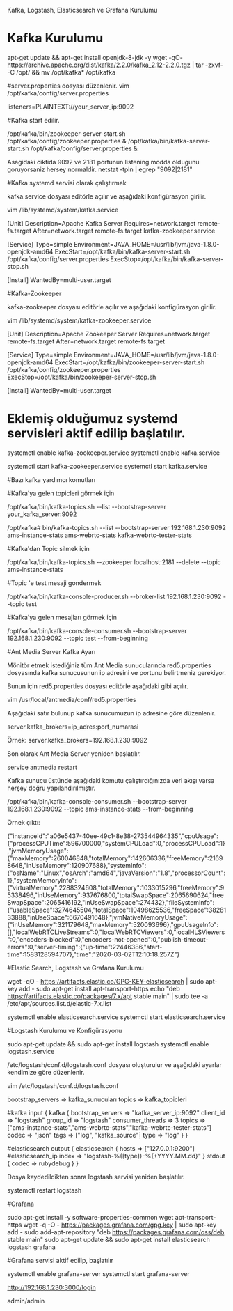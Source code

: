 Kafka, Logstash, Elasticsearch ve Grafana Kurulumu

# Kafka Kurulumu

apt-get update && apt-get install openjdk-8-jdk -y
wget -qO- https://archive.apache.org/dist/kafka/2.2.0/kafka_2.12-2.2.0.tgz | tar -zxvf- -C /opt/ && mv /opt/kafka* /opt/kafka

#server.properties dosyası düzenlenir.
vim /opt/kafka/config/server.properties

listeners=PLAINTEXT://your_server_ip:9092

#Kafka start edilir.

/opt/kafka/bin/zookeeper-server-start.sh /opt/kafka/config/zookeeper.properties &
/opt/kafka/bin/kafka-server-start.sh /opt/kafka/config/server.properties &

Asagidaki ciktida 9092 ve 2181 portunun listening modda oldugunu goruyorsaniz hersey normaldir.
netstat -tpln | egrep "9092|2181"

#Kafka systemd servisi olarak çalıştırmak

kafka.service dosyası editörle açılır ve aşağıdaki konfigürasyon girilir.

vim /lib/systemd/system/kafka.service 

[Unit]
Description=Apache Kafka Server
Requires=network.target remote-fs.target
After=network.target remote-fs.target kafka-zookeeper.service

[Service]
Type=simple
Environment=JAVA_HOME=/usr/lib/jvm/java-1.8.0-openjdk-amd64
ExecStart=/opt/kafka/bin/kafka-server-start.sh /opt/kafka/config/server.properties
ExecStop=/opt/kafka/bin/kafka-server-stop.sh

[Install]
WantedBy=multi-user.target

#Kafka-Zookeeper

kafka-zookeeper dosyası editörle açılır ve aşağıdaki konfigürasyon girilir.


vim /lib/systemd/system/kafka-zookeeper.service 

[Unit]
Description=Apache Zookeeper Server
Requires=network.target remote-fs.target
After=network.target remote-fs.target

[Service]
Type=simple
Environment=JAVA_HOME=/usr/lib/jvm/java-1.8.0-openjdk-amd64
ExecStart=/opt/kafka/bin/zookeeper-server-start.sh /opt/kafka/config/zookeeper.properties
ExecStop=/opt/kafka/bin/zookeeper-server-stop.sh

[Install]
WantedBy=multi-user.target

# Eklemiş olduğumuz systemd servisleri aktif edilip başlatılır.

systemctl enable kafka-zookeeper.service
systemctl enable kafka.service

systemctl start kafka-zookeeper.service
systemctl start kafka.service

#Bazı kafka yardımcı komutları

#Kafka'ya gelen topicleri görmek için

/opt/kafka/bin/kafka-topics.sh --list --bootstrap-server your_kafka_server:9092

/opt/kafka# bin/kafka-topics.sh --list --bootstrap-server 192.168.1.230:9092
ams-instance-stats
ams-webrtc-stats
kafka-webrtc-tester-stats

#Kafka'dan Topic silmek için

/opt/kafka/bin/kafka-topics.sh --zookeeper localhost:2181 --delete --topic ams-instance-stats

#Topic 'e test mesaji gondermek

/opt/kafka/bin/kafka-console-producer.sh --broker-list 192.168.1.230:9092 --topic test

#Kafka'ya gelen mesajları görmek için

/opt/kafka/bin/kafka-console-consumer.sh --bootstrap-server 192.168.1.230:9092 --topic test --from-beginning

#Ant Media Server Kafka Ayarı

Mönitör etmek istediğiniz tüm Ant Media sunucularında red5.properties dosyasında kafka sunucusunun ip adresini ve portunu belirtmeniz gerekiyor.

Bunun için red5.properties dosyası editörle aşağıdaki gibi açılır.

vim /usr/local/antmedia/conf/red5.properties 

Aşağıdaki satır bulunup kafka sunucumuzun ip adresine göre düzenlenir.

server.kafka_brokers=ip_adres:port_numarasi

Örnek:
server.kafka_brokers=192.168.1.230:9092

Son olarak Ant Media Server yeniden başlatılır.

service antmedia restart

Kafka sunucu üstünde aşağıdaki komutu çalıştırdığınızda veri akışı varsa herşey doğru yapılandırılmıştır.

/opt/kafka/bin/kafka-console-consumer.sh --bootstrap-server 192.168.1.230:9092 --topic ams-instance-stats --from-beginning

Örnek çıktı:

{"instanceId":"a06e5437-40ee-49c1-8e38-273544964335","cpuUsage":{"processCPUTime":596700000,"systemCPULoad":0,"processCPULoad":1},"jvmMemoryUsage":{"maxMemory":260046848,"totalMemory":142606336,"freeMemory":21698648,"inUseMemory":120907688},"systemInfo":{"osName":"Linux","osArch":"amd64","javaVersion":"1.8","processorCount":1},"systemMemoryInfo":{"virtualMemory":2288324608,"totalMemory":1033015296,"freeMemory":95338496,"inUseMemory":937676800,"totalSwapSpace":2065690624,"freeSwapSpace":2065416192,"inUseSwapSpace":274432},"fileSystemInfo":{"usableSpace":3274645504,"totalSpace":10498625536,"freeSpace":3828133888,"inUseSpace":6670491648},"jvmNativeMemoryUsage":{"inUseMemory":321179648,"maxMemory":520093696},"gpuUsageInfo":[],"localWebRTCLiveStreams":0,"localWebRTCViewers":0,"localHLSViewers":0,"encoders-blocked":0,"encoders-not-opened":0,"publish-timeout-errors":0,"server-timing":{"up-time":22446386,"start-time":1583128594707},"time":"2020-03-02T12:10:18.257Z"}

#Elastic Search, Logstash ve Grafana Kurulumu

wget -qO - https://artifacts.elastic.co/GPG-KEY-elasticsearch | sudo apt-key add -
sudo apt-get install apt-transport-https
echo "deb https://artifacts.elastic.co/packages/7.x/apt stable main" | sudo tee -a /etc/apt/sources.list.d/elastic-7.x.list

systemctl enable elasticsearch.service
systemctl start elasticsearch.service

#Logstash Kurulumu ve Konfigürasyonu

sudo apt-get update && sudo apt-get install logstash
systemctl enable logstash.service

/etc/logstash/conf.d/logstash.conf dosyası oluşturulur ve aşağıdaki ayarlar kendimize göre düzenlenir.

vim /etc/logstash/conf.d/logstash.conf 

bootstrap_servers => kafka_sunucuları
topics => kafka_topicleri

#kafka
input {
  kafka {
    bootstrap_servers => "kafka_server_ip:9092"
    client_id => "logstash"
    group_id => "logstash"
    consumer_threads => 3
    topics => ["ams-instance-stats","ams-webrtc-stats","kafka-webrtc-tester-stats"]
    codec => "json"
    tags => ["log", "kafka_source"]
    type => "log"
  }
}

#elasticsearch
output {
  elasticsearch {
       hosts => ["127.0.0.1:9200"] #elasticsearch_ip
       index => "logstash-%{[type]}-%{+YYYY.MM.dd}"
  }
  stdout { codec => rubydebug }
}

Dosya kaydedildikten sonra logstash servisi yeniden başlatılır.

systemctl restart logstash

#Grafana 

sudo apt-get install -y software-properties-common wget apt-transport-https
wget -q -O - https://packages.grafana.com/gpg.key | sudo apt-key add -
sudo add-apt-repository "deb https://packages.grafana.com/oss/deb stable main"
sudo apt-get update && sudo apt-get install elasticsearch logstash grafana

#Grafana servisi aktif edilip, başlatılır

systemctl enable grafana-server
systemctl start grafana-server

http://192.168.1.230:3000/login

admin/admin



